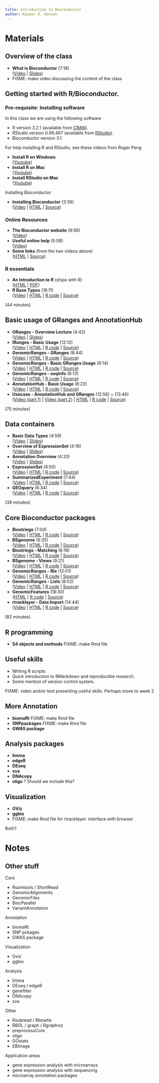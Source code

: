 ```yaml
---
title: Introduction to Bioconductor
author: Kasper D. Hansen
---
```


# Materials

## Overview of the class

- **What is Bioconductor** (7:18)  
([Video](dropbox/Drive/What_is_Bioconductor.mp4) |
[Slides](https://docs.google.com/presentation/d/1rPKLk9tTfoLkRl-PyaboJ4wHTsLhmm2ukBRxOmJg4Kk/edit?usp=sharing))
- FIXME: make video discussing the content of the class

## Getting started with R/Bioconductor.

### Pre-requisite: Installing software

In this class we are using the following software

- R version 3.2.1 (available from [CRAN](https://cran.r-project.org/)).
- RStudio version 0.99.467 (available from [RStudio](https://www.rstudio.org)).
- Bioconductor version 3.1.

For help installing R and RStudio, see these videos from Roger Peng

- **Install R on Windows**  
([Youtube](https://youtu.be/Ohnk9hcxf9M))
- **Install R on Mac**  
([Youtube](https://youtu.be/uxuuWXU-7UQ))
- **Install RStudio on Mac**  
([Youtube](https://youtu.be/bM7Sfz-LADM))

Installing Bioconductor

- **Installing Bioconductor** (3:39)  
([Video](dropbox/Videos/Installing_Bioconductor.mp4) |
[HTML](week1/Install_Bioconductor.html) |
[Source](week1/Install_Bioconductor.Rmd))


### Online Resources

- **The Bioconductor website** (9:56)  
([Video](dropbox/Videos/Bioconductor_Website.mp4))
- **Useful online help** (5:08)  
([Video](dropbox/Videos/OnlineResources.mp4))
- **Some links** (from the two videos above)  
([HTML](week1/Online_Resources.html) |
[Source](week1/Online_Resources.Rmd))

### R essentials

- **An Introduction to R** (ships with R)  
([HTML](https://cran.r-project.org/doc/manuals/r-release/R-intro.html) |
[PDF](https://cran.r-project.org/doc/manuals/r-release/R-intro.pdf))
- **R Base Types** (18:11)  
([Video](dropbox/Videos/R_Base_Types.mp4) |
[HTML](week1/R_Base_Types.html) |
[R code](week1/R_base_Types.R) |
[Source](week1/R_Base_Types.Rmd))


(44 minutes)

## Basic usage of GRanges and AnnotationHub

- **GRanges - Overview Lecture** (4:42)  
([Video](dropbox/Drive/Granges_Overview.mp4) |
[Slides](https://docs.google.com/presentation/d/1ETjUipnle-Ps7k8gFGvJIXJ85D_Vjs9qNxNk2KeeaAI/edit?usp=sharing))
- **IRanges - Basic Usage** (12:12)  
([Video](dropbox/Videos/IRanges_Basic.mp4) |
[HTML](week1/IRanges_Basic.html) |
[R code](week1/IRanges_Basic.R) |
[Source](week1/IRanges_Basic.Rmd))
- **GenomicRanges - GRanges** (8:44)  
([Video](dropbox/Videos/GenomicRanges_GRanges.mp4) |
[HTML](week1/GenomicRanges_GRanges.html) |
[R code](week1/GenomicRanges_GRanges.R) |
[Source](week1/GenomicRanges_GRanges.Rmd))
- **GenomicRanges - Basic GRanges Usage** (8:14)  
([Video](dropbox/Videos/GenomicRanges_GRanges_Usage.mp4) |
[HTML](week1/GenomicRanges_GRanges_Usage.html) |
[R code](week1/GenomicRanges_GRanges_Usage.R) |
[Source](week1/GenomicRanges_GRanges_Usage.Rmd))
- **GenomicRanges - seqinfo** (6:13)  
([Video](dropbox/Videos/GenomicRanges_seqinfo.mp4) |
[HTML](week1/GenomicRanges_seqinfo.html) |
[R code](week1/GenomicRanges_seqinfo.R) |
[Source](week1/GenomicRanges_seqinfo.Rmd))
- **AnnotationHub - Basic Usage** (8:23)  
([Video](dropbox/Videos/AnnotationHub.mp4) |
[HTML](week1/AnnotationHub.html) |
[R code](week1/AnnotationHub.R) |
[Source](week1/AnnotationHub.Rmd))
- **Usecase - AnnotationHub and GRanges** (12:56) + (13:46)  
([Video (part 1)](dropbox/Videos/Usecase_AnnotationHub_GRanges_Part1.mp4) |
[Video (part 2)](dropbox/Videos/Usecase_AnnotationHub_GRanges_Part2.mp4) |
[HTML](week1/Usecase_AnnotationHub_GRanges.html) |
[R code](week1/Usecase_AnnotationHub_GRanges.R) |
[Source](week1/Usecase_AnnotationHub_GRanges.Rmd))

(75 minutes)

## Data containers

- **Basic Data Types** (4:59)  
([Video](dropbox/Drive/Basic_Data_Types.mp) |
[Slides](https://docs.google.com/presentation/d/1GidGTxreaffyutdpy4vKcmKdWc-z1KYsWbxihTorI_8/edit?usp=sharing))
- **Overview of ExpressionSet** (4:19)  
([Video](dropbox/Drive/ExpressionSet_Overview.mp4) |
[Slides](https://docs.google.com/presentation/d/1ouDEq37R5ReiuLgfSm7c3lexceIovy5IUac9jfYX1L8/edit?usp=sharing))
- **Annotation Overview** (4:33)  
([Video](dropbox/Drive/Annotation_Overview.mp4) |
[Slides](https://docs.google.com/presentation/d/14-uvs23suNXr8-xZRDcreo_Ws01VKCLCUy-q99Gf_hc/edit?usp=sharing))
- **ExpressionSet** (9:50)  
([Video](dropbox/Videos/ExpressionSet.mp4) |
[HTML](week2/ExpressionSet.html) |
[R code](week2/ExpressionSet.R) |
[Source](week2/ExpressionSet.Rmd))
- **SummarizedExperiment** (7:44)  
([Video](dropbox/Videos/SummarizedExperiment.mp4) |
[HTML](week2/SummarizedExperiment.html) |
[R code](week2/SummarizedExperiment.R) |
[Source](week2/SummarizedExperiment.Rmd))
- **GEOquery** (6:34)  
([Video](dropbox/Videos/GEOquery.mp4) |
[HTML](week2/GEOquery.html) |
[R code](week2/GEOquery.R) |
[Source](week2/GEOquery.Rmd))

(38 minutes)

## Core Bioconductor packages

- **Biostrings** (7:04)  
([Video](dropbox/Videos/Biostrings.mp4) |
[HTML](week2/Biostrings.html) |
[R code](week2/Biostrings.R) |
[Source](week2/Biostrings.Rmd))
- **BSgenome** (6:35)  
([Video](dropbox/Videos/BSgenome.mp4) |
[HTML](week2/BSgenome.html) |
[R code](week2/BSgenome.R) |
[Source](week2/BSgenome.Rmd))
- **Biostrings - Matching** (6:18)  
([Video](dropbox/Videos/Biostrings_Matching.mp4) |
[HTML](week2/Biostrings_Matching.html) |
[R code](week2/Biostrings_Matching.R) |
[Source](week2/Biostrings_Matching.Rmd))
- **BSgenome - Views** (9:21)  
([Video](dropbox/Videos/BSgenome_Views.mp4) |
[HTML](week2/BSgenome_Views.html) |
[R code](week2/BSgenome_Views.R) |
[Source](week2/BSgenome_Views.Rmd))
- **GenomicRanges - Rle** (12:01)  
([Video](dropbox/Videos/GenomicRanges_Rle.mp4) |
[HTML](week2/GenomicRanges_Rle.html) |
[R code](week2/GenomicRanges_Rle.R) |
[Source](week2/GenomicRanges_Rle.Rmd))
- **GenomicRanges - Lists** (8:02)  
([Video](dropbox/Videos/GenomicRanges_Lists.mp4) |
[HTML](week2/GenomicRanges_Lists.html) |
[R code](week2/GenomicRanges_Lists.R) |
[Source](week2/GenomicRanges_Lists.Rmd))
- **GenomicFeatures** (18:30)  
([HTML](week2/GenomicFeatures.html) |
[R code](week2/GenomicFeatures.R) |
[Source](week2/GenomicFeatures.Rmd))
- **rtracklayer - Data Import** (14:44)  
([Video](dropbox/Videos/rtracklayer_Import.mp4) |
[HTML](week2/rtracklayer_Import.html) |
[R code](week2/rtracklayer_Import.R) |
[Source](week2/rtracklayer_Import.Rmd))

(82 minutes)

## R programming

- **S4 objects and methods** FIXME: make Rmd file

## Useful skills

- Writing R scripts
- Quick introduction to RMarkdown and reproducible research.
- Some mention of version control system.

FIXME: video and/or text presenting useful skills. Perhaps move to week 2


## More Annotation

- **biomaRt** FIXME: make Rmd file
- **SNPpackages** FIXME: make Rmd file
- **GWAS package**


## Analysis packages

- **limma**
- **edgeR**
- **DEseq**
- **sva**
- **DNAcopy**
- **oligo** ? Should we include this?


## Visualization

- **GViz**
- **ggbio**
- FIXME: make Rmd file for rtracklayer: interface with browser

Both?


# Notes

## Other stuff

Core

- Rsamtools / ShortRead
- GenomicAlignments
- GenomicFiles
- BiocParallel
- VariantAnnotation

Annotation

- biomaRt
- SNP pckages
- GWAS package

Visualization

- Gviz
- ggbio

Analysis

- limma
- DEseq / edgeR
- genefilter
- DNAcopy
- sva

Other

- Rsubread / Rbowtie
- RBGL / graph / Rgraphviz
- preprocessCore
- oligo
- GOstats
- EBImage


Application areas

- gene expression analysis with microarrays
- gene expression analysis with sequencing
- microarray annotation packages


